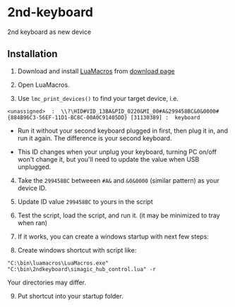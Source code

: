 # 2nd-keyboard
2nd keyboard as new device


## Installation

1. Download and install [LuaMacros](https://github.com/me2d13/luamacros) from [download page](http://www.hidmacros.eu/luamacros.zip)

2. Open LuaMacros.

3. Use `lmc_print_devices()` to find your target device, i.e.
```
<unassigned>  :  \\?\HID#VID_13BA&PID_0220&MI_00#A&299458BC&0&0000#{884B96C3-56EF-11D1-BC8C-00A0C91405DD} [31130389] :  keyboard
```

* Run it without your second keyboard plugged in first, then plug it in, and run it again. The difference is your second keyboard.

* This ID changes when your unplug your keyboard, turning PC on/off won't change it, but you'll need to update the value when USB unplugged.

4. Take the `299458BC` betweeen `#A&` and `&0&0000` (similar pattern) as your device ID.

5. Update ID value `299458BC` to yours in the script

6. Test the script, load the script, and run it. (it may be minimized to tray when ran)

7. If it works, you can create a windows startup with next few steps:

8. Create windows shortcut with script like: 
```
"C:\bin\luamacros\LuaMacros.exe" "C:\bin\2ndkeyboard\simagic_hub_control.lua" -r
```
Your directories may differ. 


9. Put shortcut into your startup folder.
